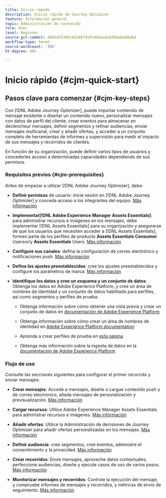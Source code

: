 ```yaml
---
title: Inicio rápido
description: Inicio rápido de Journey Optimizer
feature: Información general
topic: Administración de contenido
role: User
level: Beginner
source-git-commit: 4b65425389c64c867919746beede5456a6a08abd
workflow-type: tm+mt
source-wordcount: '395'
ht-degree: 46%

---
```


# Inicio rápido {#cjm-quick-start}

## Pasos clave para comenzar {#cjm-key-steps}

Con [!DNL Adobe Journey Optimizer], puede importar contenido de mensaje existente o diseñar un contenido nuevo, personalizar mensajes con datos de perfil del cliente, crear eventos para almacenar en déclencheur mensajes, definir segmentos y refinar audiencias, enviar mensajes multicanal, crear y añadir ofertas, y acceder a un conjunto completo de herramientas de informes y supervisión para medir el impacto de sus mensajes y recorridos de clientes.

En función de su organización, puede definir varios tipos de usuarios y concederles acceso a determinadas capacidades dependiendo de sus permisos.

### Requisitos previos {#cjm-prerequisites}

Antes de empezar a utilizar [!DNL Adobe Journey Optimizer], debe:

* **Definir permisos** de usuario: inicie sesión en  [!DNL Adobe Journey Optimizer] y conceda acceso a los integrantes del equipo. [Más información](../using/administration/permissions.md)

* **Implementar[!DNL Adobe Experience Manager Assets Essentials]**: para administrar recursos e imágenes en los mensajes, debe implementar  [!DNL Assets Essentials] para su organización y asegurarse de que los usuarios que necesiten acceder a  [!DNL Assets Essentials], formen parte de los perfiles de producto  **Assets Essentials Consumer** Usersor/y  **Assets Essentials** Users. [Más información](https://experienceleague.adobe.com/docs/experience-manager-assets-essentials/help/deploy-administer.html)

* **Configure sus canales**: defina la configuración de correo electrónico y notificaciones push. [Más información](../using/configuration/get-started-configuration.md)

* **Defina los ajustes preestablecidos**: cree los ajustes preestablecidos y configure los parámetros de marca. [Más información](../using/configuration/message-presets.md)

* **Identifique los datos y cree un esquema y un conjunto de datos**: Obtenga los datos en Adobe Experience Platform, y cree un área de nombres de identidad y un conjunto de datos habilitado para perfiles, así como segmentos y perfiles de prueba.

   * Obtenga información sobre cómo obtener una vista previa y crear un conjunto de datos en [documentación de Adobe Experience Platform](https://experienceleague.adobe.com/docs/experience-platform/catalog/datasets/user-guide.html?lang=es)

   * Obtenga información sobre cómo crear un área de nombres de identidad en [Adobe Experience Platform documentation](https://experienceleague.adobe.com/docs/experience-platform/identity/namespaces.html?lang=es#manage-namespaces)

   * Aprenda a crear perfiles de prueba en [esta página](../using/building-journeys/creating-test-profiles.md)

   * Obtenga más información sobre la ingesta de datos en la [documentación de Adobe Experience Platform](https://experienceleague.adobe.com/docs/experience-platform/ingestion/home.html?lang=es)


### Flujo de uso

Consulte las secciones siguientes para configurar el primer recorrido y enviar mensajes:

* **Crear mensajes**: Acceda a mensajes, diseñe o cargue contenido push y de correo electrónico, añada mensajes de personalización y previsualización. [Más información](create-message.md)

* **Cargar recursos**: Utilice Adobe Experience Manager Assets Essentials para administrar recursos e imágenes. [Más información](assets-essentials.md)

* **Añadir ofertas**: Utilice la Administración de decisiones de Journey Optimizer para añadir ofertas personalizadas en los mensajes. [Más información](../using/offers/get-started/starting-offer-decisioning.md)

* **Definir audiencia**: cree segmentos, cree eventos, administre el consentimiento y la privacidad. [Más información](../using/segment/about-segments.md)

* **Crear recorridos**: Envíe mensajes, aproveche datos contextuales, perfeccione audiencias, diseñe y ejecute casos de uso de varios pasos. [Más información](building-journeys/journey.md)

* **Monitorizar mensajes y recorridos**: Controle la ejecución del mensaje, y compruebe informes de mensajes y recorridos, y métricas de envío de seguimiento. [Más información](message-monitoring.md)
